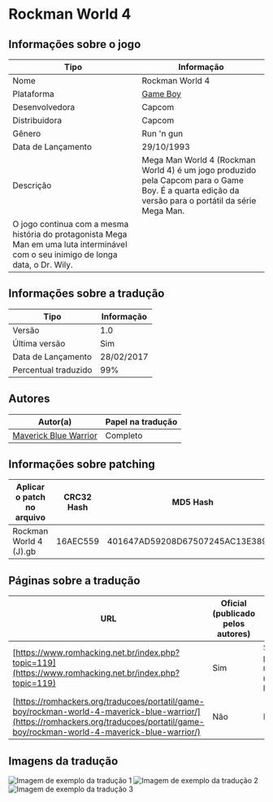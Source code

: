# Rockman World 4

## Informações sobre o jogo

| Tipo | Informação |
| ----------- | ----------- |
| Nome | Rockman World 4 |
| Plataforma | [Game Boy](../) |
| Desenvolvedora | Capcom |
| Distribuidora | Capcom |
| Gênero | Run 'n gun |
| Data de Lançamento | 29/10/1993 |
| Descrição | Mega Man World 4 \(Rockman World 4\) é um jogo produzido pela Capcom para o Game Boy\. É a quarta edição da versão para o portátil da série Mega Man\.
O jogo continua com a mesma história do protagonista Mega Man em uma luta interminável com o seu inimigo de longa data, o Dr\. Wily\. |

## Informações sobre a tradução

| Tipo | Informação |
| ----------- | ----------- |
| Versão | 1\.0 |
| Última versão | Sim |
| Data de Lançamento | 28/02/2017 |
| Percentual traduzido | 99% |

## Autores

| Autor(a) | Papel na tradução |
| ----------- | ----------- |
| [Maverick Blue Warrior](../../../autores/maverick-blue-warrior/) | Completo |

## Informações sobre patching

| Aplicar o patch no arquivo | CRC32 Hash | MD5 Hash |
| ----------- | ----------- | ----------- |
| Rockman World 4 \(J\)\.gb | 16AEC559 | 401647AD59208D67507245AC13E3894C |

## Páginas sobre a tradução

| URL | Oficial (publicado pelos autores) | Possuí link de download |
| ----------- | ----------- | ----------- |
| [https://www.romhacking.net.br/index.php?topic=119](https://www.romhacking.net.br/index.php?topic=119) | Sim | Sim, porém é necessário realizar login |
| [https://romhackers.org/traducoes/portatil/game-boy/rockman-world-4-maverick-blue-warrior/](https://romhackers.org/traducoes/portatil/game-boy/rockman-world-4-maverick-blue-warrior/) | Não | Não |

## Imagens da tradução

![Imagem de exemplo da tradução 1](1.png)
![Imagem de exemplo da tradução 2](2.png)
![Imagem de exemplo da tradução 3](3.png)